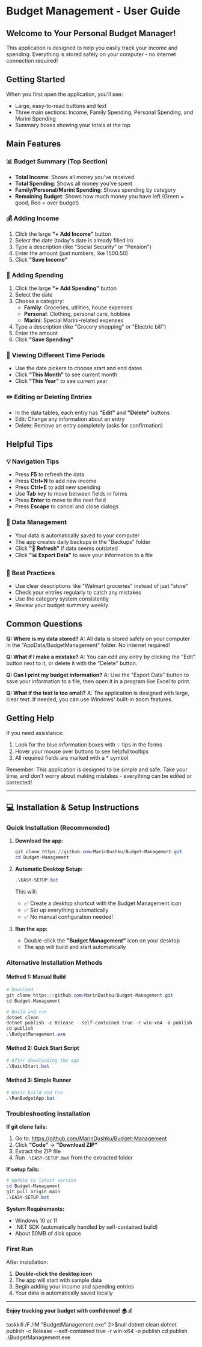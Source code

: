 # Budget Management - User Guide

## Welcome to Your Personal Budget Manager!

This application is designed to help you easily track your income and spending. Everything is stored safely on your computer - no internet connection required!

## Getting Started

When you first open the application, you'll see:
- Large, easy-to-read buttons and text
- Three main sections: Income, Family Spending, Personal Spending, and Marini Spending
- Summary boxes showing your totals at the top

## Main Features

### 📊 **Budget Summary (Top Section)**
- **Total Income**: Shows all money you've received
- **Total Spending**: Shows all money you've spent
- **Family/Personal/Marini Spending**: Shows spending by category
- **Remaining Budget**: Shows how much money you have left (Green = good, Red = over budget)

### 💰 **Adding Income**
1. Click the large **"+ Add Income"** button
2. Select the date (today's date is already filled in)
3. Type a description (like "Social Security" or "Pension")
4. Enter the amount (just numbers, like 1500.50)
5. Click **"Save Income"**

### 💸 **Adding Spending**
1. Click the large **"+ Add Spending"** button
2. Select the date
3. Choose a category:
   - **Family**: Groceries, utilities, house expenses
   - **Personal**: Clothing, personal care, hobbies
   - **Marini**: Special Marini-related expenses
4. Type a description (like "Grocery shopping" or "Electric bill")
5. Enter the amount
6. Click **"Save Spending"**

### 📅 **Viewing Different Time Periods**
- Use the date pickers to choose start and end dates
- Click **"This Month"** to see current month
- Click **"This Year"** to see current year

### ✏️ **Editing or Deleting Entries**
- In the data tables, each entry has **"Edit"** and **"Delete"** buttons
- Edit: Change any information about an entry
- Delete: Remove an entry completely (asks for confirmation)

## Helpful Tips

### 💡 **Navigation Tips**
- Press **F5** to refresh the data
- Press **Ctrl+N** to add new income
- Press **Ctrl+E** to add new spending
- Use **Tab** key to move between fields in forms
- Press **Enter** to move to the next field
- Press **Escape** to cancel and close dialogs

### 🔄 **Data Management**
- Your data is automatically saved to your computer
- The app creates daily backups in the "Backups" folder
- Click **"🔄 Refresh"** if data seems outdated
- Click **"📊 Export Data"** to save your information to a file

### 🎯 **Best Practices**
- Use clear descriptions like "Walmart groceries" instead of just "store"
- Check your entries regularly to catch any mistakes
- Use the category system consistently
- Review your budget summary weekly

## Common Questions

**Q: Where is my data stored?**
A: All data is stored safely on your computer in the "AppData/BudgetManagement" folder. No internet required!

**Q: What if I make a mistake?**
A: You can edit any entry by clicking the "Edit" button next to it, or delete it with the "Delete" button.

**Q: Can I print my budget information?**
A: Use the "Export Data" button to save your information to a file, then open it in a program like Excel to print.

**Q: What if the text is too small?**
A: The application is designed with large, clear text. If needed, you can use Windows' built-in zoom features.

## Getting Help

If you need assistance:
1. Look for the blue information boxes with 💡 tips in the forms
2. Hover your mouse over buttons to see helpful tooltips
3. All required fields are marked with a * symbol

Remember: This application is designed to be simple and safe. Take your time, and don't worry about making mistakes - everything can be edited or corrected!

---

## 💻 Installation & Setup Instructions

### **Quick Installation (Recommended)**

1. **Download the app:**
   ```powershell
   git clone https://github.com/MarinDushku/Budget-Management.git
   cd Budget-Management
   ```

2. **Automatic Desktop Setup:**
   ```powershell
   .\EASY-SETUP.bat
   ```
   
   This will:
   - ✅ Create a desktop shortcut with the Budget Management icon
   - ✅ Set up everything automatically
   - ✅ No manual configuration needed!

3. **Run the app:**
   - Double-click the **"Budget Management"** icon on your desktop
   - The app will build and start automatically

### **Alternative Installation Methods**

#### **Method 1: Manual Build**
```powershell
# Download
git clone https://github.com/MarinDushku/Budget-Management.git
cd Budget-Management

# Build and run
dotnet clean
dotnet publish -c Release --self-contained true -r win-x64 -o publish
cd publish
.\BudgetManagement.exe
```

#### **Method 2: Quick Start Script**
```powershell
# After downloading the app
.\QuickStart.bat
```

#### **Method 3: Simple Runner**
```powershell
# Basic build and run
.\RunBudgetApp.bat
```

### **Troubleshooting Installation**

**If git clone fails:**
1. Go to: https://github.com/MarinDushku/Budget-Management
2. Click **"Code"** → **"Download ZIP"**
3. Extract the ZIP file
4. Run `.\EASY-SETUP.bat` from the extracted folder

**If setup fails:**
```powershell
# Update to latest version
cd Budget-Management
git pull origin main
.\EASY-SETUP.bat
```

**System Requirements:**
- Windows 10 or 11
- .NET SDK (automatically handled by self-contained build)
- About 50MB of disk space

### **First Run**

After installation:
1. **Double-click the desktop icon** 
2. The app will start with sample data
3. Begin adding your income and spending entries
4. Your data is automatically saved locally

---

**Enjoy tracking your budget with confidence!** 🏠💰

taskkill /F /IM "BudgetManagement.exe" 2>$null
dotnet clean
dotnet publish -c Release --self-contained true -r win-x64 -o publish
 cd publish
.\BudgetManagement.exe
